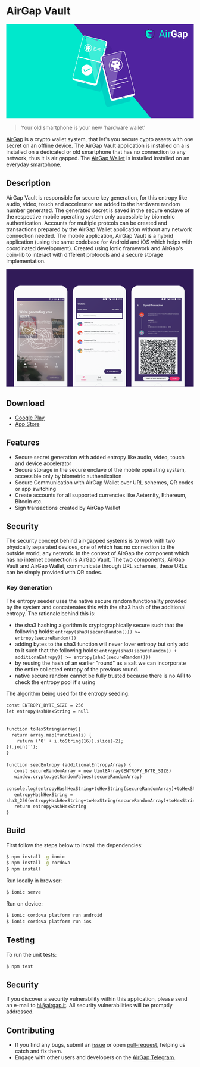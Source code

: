 # AirGap Vault

<p align="left">
    <img src="./banner.png" />
</p>

> Your old smartphone is your new ‘hardware wallet’

[AirGap](https://airgap.it) is a crypto wallet system, that let's you secure cypto assets with one secret on an offline device. The AirGap Vault application is installed on a is installed on a dedicated or old smartphone that has no connection to any network, thus it is air gapped. The [AirGap Wallet](https://github.com/airgap-it/airgap-wallet) is installed installed on an everyday smartphone.

## Description

AirGap Vault is responsible for secure key generation, for this entropy like audio, video, touch and accelerator are added to the hardware random number generated. The generated secret is saved in the secure enclave of the respective mobile operating system only accessible by biometric authentication. Accounts for multiple protcols can be created and transactions prepared by the AirGap Wallet application without any network connection needed. The mobile application, AirGap Vault is a hybrid application (using the same codebase for Android and iOS which helps with coordinated development). Created using Ionic framework and AirGap's coin-lib to interact with different protocols and a secure storage implementation.

<p align="left">
    <img src="./devices.png" />
</p>

## Download

- [Google Play](https://play.google.com/store/apps/details?id=it.airgap.vault)
- [App Store](https://itunes.apple.com/us/app/airgap-vault-secure-secrets/id1417126841?l=de&ls=1&mt=8)

## Features

- Secure secret generation with added entropy like audio, video, touch and device accelerator
- Secure storage in the secure enclave of the mobile operating system, accessible only by biometric authenticaiton
- Secure Communication with AirGap Wallet over URL schemes, QR codes or app switching
- Create accounts for all supported currencies like Aeternity, Ethereum, Bitcoin etc.
- Sign transactions created by AirGap Wallet

## Security

The security concept behind air-gapped systems is to work with two physically separated devices, one of which has no connection to the outside world, any network. In the context of AirGap the component which has no internet connection is AirGap Vault. The two components, AirGap Vault and AirGap Wallet, communicate through URL schemes, these URLs can be simply provided with QR codes.


### Key Generation

The entropy seeder uses the native secure random functionality provided by the system and concatenates this with the sha3 hash of the additional entropy. The rationale behind this is:

- the sha3 hashing algorithm is cryptographically secure such that the following holds: `entropy(sha3(secureRandom())) >= entropy(secureRandom())`
- adding bytes to the sha3 function will never lover entropy but only add to it such that the following holds: `entropy(sha3(secureRandom() + additionaEntropy)) >= entropy(sha3(secureRandom()))`
- by reusing the hash of an earlier "round" as a salt we can incorporate the entire collected entropy of the previous round.
- native secure random cannot be fully trusted because there is no API to check the entropy pool it's using

The algorithm being used for the entropy seeding:

```
const ENTROPY_BYTE_SIZE = 256
let entropyHashHexString = null


function toHexString(array){
  return array.map(function(i) {
    return ('0' + i.toString(16)).slice(-2);
}).join('');
}

function seedEntropy (additionalEntropyArray) {
   const secureRandomArray = new Uint8Array(ENTROPY_BYTE_SIZE)
   window.crypto.getRandomValues(secureRandomArray)
   console.log(entropyHashHexString+toHexString(secureRandomArray)+toHexString(additionalEntropyArray))
   entropyHashHexString = sha3_256(entropyHashHexString+toHexString(secureRandomArray)+toHexString(additionalEntropyArray))
   return entropyHashHexString
}
```

## Build

First follow the steps below to install the dependencies:

```bash
$ npm install -g ionic
$ npm install -g cordova
$ npm install
```

Run locally in browser:

```bash
$ ionic serve
```

Run on device:

```bash
$ ionic cordova platform run android
$ ionic cordova platform run ios
```

## Testing

To run the unit tests:

```bash
$ npm test
```

## Security

If you discover a security vulnerability within this application, please send an e-mail to hi@airgap.it. All security vulnerabilities will be promptly addressed.

## Contributing

- If you find any bugs, submit an [issue](../../issues) or open [pull-request](../../pulls), helping us catch and fix them.
- Engage with other users and developers on the [AirGap Telegram](https://t.me/AirGap).